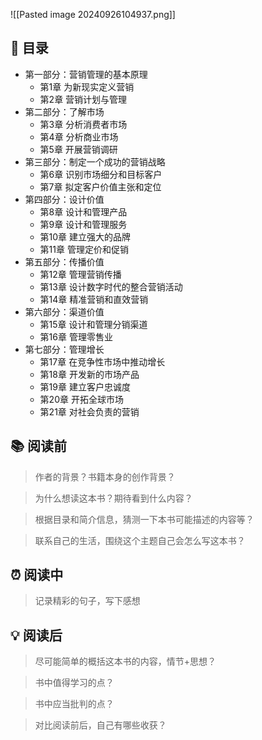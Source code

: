 ![[Pasted image 20240926104937.png]]
## 📑 目录
* 第一部分：营销管理的基本原理  
	* 第1章 为新现实定义营销  
	* 第2章 营销计划与管理  
* 第二部分：了解市场  
	* 第3章 分析消费者市场  
	* 第4章 分析商业市场  
	* 第5章 开展营销调研  
* 第三部分：制定一个成功的营销战略  
	* 第6章 识别市场细分和目标客户  
	* 第7章 拟定客户价值主张和定位  
* 第四部分：设计价值  
	* 第8章 设计和管理产品  
	* 第9章 设计和管理服务  
	* 第10章 建立强大的品牌 
	* 第11章 管理定价和促销  
* 第五部分：传播价值  
	* 第12章 管理营销传播  
	* 第13章 设计数字时代的整合营销活动  
	* 第14章 精准营销和直效营销  
* 第六部分：渠道价值  
	* 第15章 设计和管理分销渠道  
	* 第16章 管理零售业  
* 第七部分：管理增长
	* 第17章 在竞争性市场中推动增长  
	* 第18章 开发新的市场产品  
	* 第19章 建立客户忠诚度  
	* 第20章 开拓全球市场  
	* 第21章 对社会负责的营销
## 📚 阅读前
> 作者的背景？书籍本身的创作背景？

> 为什么想读这本书？期待看到什么内容？

> 根据目录和简介信息，猜测一下本书可能描述的内容等？

> 联系自己的生活，围绕这个主题自己会怎么写这本书？
## ⏰ 阅读中
> 记录精彩的句子，写下感想
##  💡 阅读后
> 尽可能简单的概括这本书的内容，情节+思想？

> 书中值得学习的点？

> 书中应当批判的点？

> 对比阅读前后，自己有哪些收获？ 
